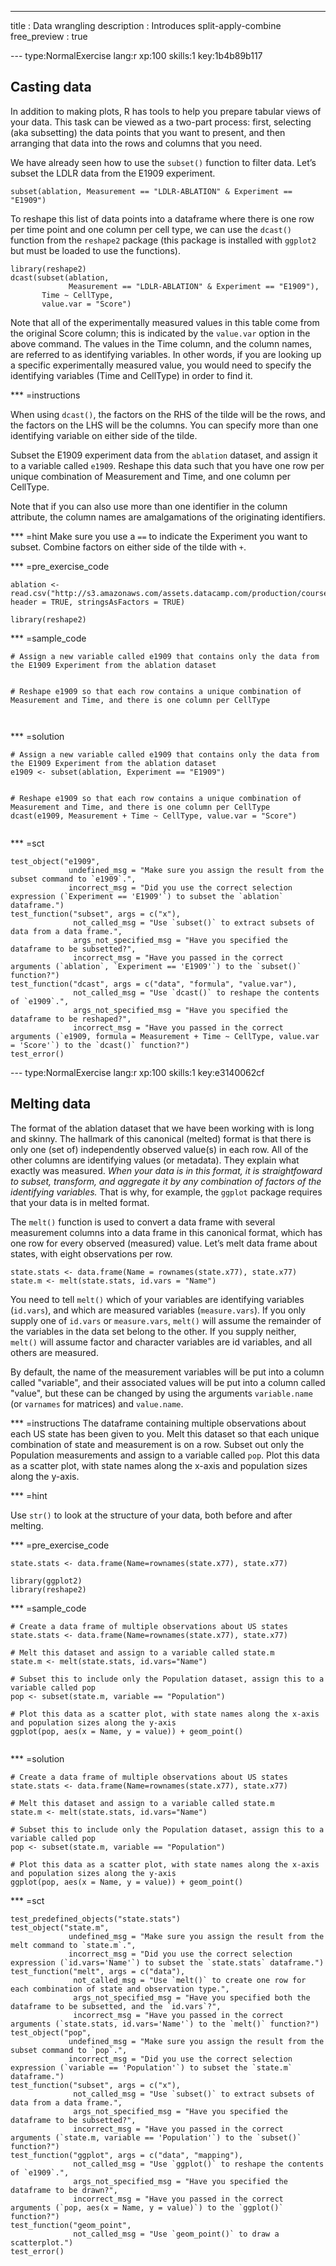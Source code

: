 ---
title         : Data wrangling
description   : Introduces split-apply-combine
free_preview  : true

--- type:NormalExercise lang:r xp:100 skills:1 key:1b4b89b117
## Casting data
In addition to making plots, R has tools to help you prepare tabular views of your data. This task can
be viewed as a two-part process: first, selecting (aka subsetting) the data points that you want to present,
and then arranging that data into the rows and columns that you need.

We have already seen how to use the `subset()` function to filter data.
Let’s subset the LDLR data from the E1909 experiment.

```
subset(ablation, Measurement == "LDLR-ABLATION" & Experiment == "E1909")
```

To reshape this list of data points into a dataframe where there is one row per time point and one column per cell type, we can use the `dcast()` function from the `reshape2` package (this package is installed with `ggplot2` but must be loaded to use the functions).

```
library(reshape2)
dcast(subset(ablation,
             Measurement == "LDLR-ABLATION" & Experiment == "E1909"),
       Time ~ CellType,
       value.var = "Score")
```

Note  that  all  of  the  experimentally  measured  values  in  this  table  come  from  the  original Score column; this is indicated by the `value.var` option in the above command.
The values in the Time column, and the column names, are referred to as identifying variables.
In other words, if you are looking up a specific experimentally measured value, you would need to specify
the identifying variables (Time and CellType) in order to find it.

*** =instructions

When using `dcast()`, the factors on the RHS of the tilde will be the rows, and the factors on the LHS will be the columns. 
You can specify more than one identifying variable on either side of the tilde.

Subset the E1909 experiment data from the `ablation` dataset, and assign it to a variable called `e1909`.
Reshape this data such that you have one row per unique combination of Measurement and Time, and one column per CellType.

Note that if you can also use more than one identifier in the column attribute, the column names are amalgamations of the originating identifiers.


*** =hint
Make sure you use a `==` to indicate the Experiment you want to subset.
Combine factors on either side of the tilde with `+`.


*** =pre_exercise_code
```{r}
ablation <- read.csv("http://s3.amazonaws.com/assets.datacamp.com/production/course_2921/datasets/ablation.csv", header = TRUE, stringsAsFactors = TRUE)

library(reshape2)
```

*** =sample_code
```{r}
# Assign a new variable called e1909 that contains only the data from the E1909 Experiment from the ablation dataset


# Reshape e1909 so that each row contains a unique combination of Measurement and Time, and there is one column per CellType



```

*** =solution
```{r}
# Assign a new variable called e1909 that contains only the data from the E1909 Experiment from the ablation dataset
e1909 <- subset(ablation, Experiment == "E1909")


# Reshape e1909 so that each row contains a unique combination of Measurement and Time, and there is one column per CellType
dcast(e1909, Measurement + Time ~ CellType, value.var = "Score")


```

*** =sct
```{r}
test_object("e1909",
             undefined_msg = "Make sure you assign the result from the subset command to `e1909`.",
             incorrect_msg = "Did you use the correct selection expression (`Experiment == 'E1909'`) to subset the `ablation` dataframe.")
test_function("subset", args = c("x"),
              not_called_msg = "Use `subset()` to extract subsets of data from a data frame.",
              args_not_specified_msg = "Have you specified the dataframe to be subsetted?",
              incorrect_msg = "Have you passed in the correct arguments (`ablation`, `Experiment == 'E1909'`) to the `subset()` function?")
test_function("dcast", args = c("data", "formula", "value.var"),
              not_called_msg = "Use `dcast()` to reshape the contents of `e1909`.",
              args_not_specified_msg = "Have you specified the dataframe to be reshaped?",
              incorrect_msg = "Have you passed in the correct arguments (`e1909, formula = Measurement + Time ~ CellType, value.var = 'Score'`) to the `dcast()` function?")
test_error()
```
--- type:NormalExercise lang:r xp:100 skills:1 key:e3140062cf
## Melting data
The format of the ablation dataset that we have been working with is long and skinny.
The hallmark of this canonical (melted) format is that there is only one (set of) independently observed value(s)  in each row.
All  of  the  other  columns  are  identifying  values (or metadata).
They  explain  what  exactly  was measured.
_When your data is in this format, it is straightfoward to subset, transform, and aggregate it by any combination of factors of the identifying variables._
That is why, for example, the `ggplot` package requires that your data is in melted format.

The `melt()` function is used to convert a data frame with several measurement columns into a data frame in this canonical format, which has one row for every observed (measured) value.
Let’s melt data frame about states, with eight observations per row.

```
state.stats <- data.frame(Name = rownames(state.x77), state.x77)
state.m <- melt(state.stats, id.vars = "Name")
```
You need to tell `melt()` which of your variables are identifying variables (`id.vars`), and which are measured variables (`measure.vars`).
If  you  only  supply  one  of `id.vars` or `measure.vars`, `melt()` will  assume  the  remainder  of  the
variables in the data set belong to the other. If you supply neither, `melt()` will assume factor and
character variables are id variables, and all others are measured.

By default, the name of the measurement variables will be put into a column called "variable", and
their associated values will be put into a column called "value", but these can be changed by using the arguments
`variable.name` (or `varnames` for matrices) and `value.name`.


*** =instructions
The dataframe containing multiple observations about each US state has been given to you.
Melt this dataset so that each unique combination of state and measurement is on a row.
Subset out only the Population measurements and assign to a variable called `pop`.
Plot this data as a scatter plot, with state names along the x-axis and population sizes along the y-axis. 


*** =hint

Use `str()` to look at the structure of your data, both before and after melting.


*** =pre_exercise_code
```{r}
state.stats <- data.frame(Name=rownames(state.x77), state.x77)

library(ggplot2)
library(reshape2)
```

*** =sample_code
```{r}
# Create a data frame of multiple observations about US states
state.stats <- data.frame(Name=rownames(state.x77), state.x77)

# Melt this dataset and assign to a variable called state.m
state.m <- melt(state.stats, id.vars="Name")

# Subset this to include only the Population dataset, assign this to a variable called pop
pop <- subset(state.m, variable == "Population")

# Plot this data as a scatter plot, with state names along the x-axis and population sizes along the y-axis
ggplot(pop, aes(x = Name, y = value)) + geom_point()


```

*** =solution
```{r}
# Create a data frame of multiple observations about US states
state.stats <- data.frame(Name=rownames(state.x77), state.x77)

# Melt this dataset and assign to a variable called state.m
state.m <- melt(state.stats, id.vars="Name")

# Subset this to include only the Population dataset, assign this to a variable called pop
pop <- subset(state.m, variable == "Population")

# Plot this data as a scatter plot, with state names along the x-axis and population sizes along the y-axis
ggplot(pop, aes(x = Name, y = value)) + geom_point()

```

*** =sct
```{r}
test_predefined_objects("state.stats")
test_object("state.m",
             undefined_msg = "Make sure you assign the result from the melt command to `state.m`.",
             incorrect_msg = "Did you use the correct selection expression (`id.vars='Name'`) to subset the `state.stats` dataframe.")
test_function("melt", args = c("data"),
              not_called_msg = "Use `melt()` to create one row for each combination of state and observation type.",
              args_not_specified_msg = "Have you specified both the dataframe to be subsetted, and the `id.vars`?",
              incorrect_msg = "Have you passed in the correct arguments (`state.stats, id.vars='Name'`) to the `melt()` function?")
test_object("pop",
             undefined_msg = "Make sure you assign the result from the subset command to `pop`.",
             incorrect_msg = "Did you use the correct selection expression (`variable == 'Population'`) to subset the `state.m` dataframe.")
test_function("subset", args = c("x"),
              not_called_msg = "Use `subset()` to extract subsets of data from a data frame.",
              args_not_specified_msg = "Have you specified the dataframe to be subsetted?",
              incorrect_msg = "Have you passed in the correct arguments (`state.m, variable == 'Population'`) to the `subset()` function?")
test_function("ggplot", args = c("data", "mapping"),
              not_called_msg = "Use `ggplot()` to reshape the contents of `e1909`.",
              args_not_specified_msg = "Have you specified the dataframe to be drawn?",
              incorrect_msg = "Have you passed in the correct arguments (`pop, aes(x = Name, y = value)`) to the `ggplot()` function?")
test_function("geom_point", 
              not_called_msg = "Use `geom_point()` to draw a scatterplot.")
test_error()
```